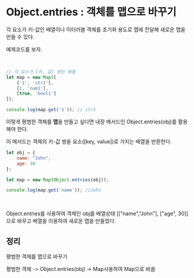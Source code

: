 # Object.entries : 객체를 맵으로 바꾸기

각 요소가 키-값인 배열이나 이터러블 객체를 초기화 용도로 맵에 전달해 새로운 맵을 만들 수 있다.

예제코드를 보자.

<br>

```js
// 각 요소가 [키, 값] 쌍인 배열
let map = new Map([
    ['1', 'str1'],
    [1, 'num1'],
    [true, 'bool1']
]);

console.log(map.get('1')); // str1
```

이렇게 평범한 객체를 **맵**을 만들고 싶다면 내장 메서드인 Object.entries(obj)를 활용해야 한다.

이 메서드는 객체의 키-값 쌍을 요소([key, value])로 가지는 배열을 반환한다.

```js
let obj = {
    name: "John",
    age: 30
};

let map = new Map(Object.entries(obj));

console.log(map.get('name')); //John
```

<br>

Object.entries를 사용하여 객체인 obj를 배열상태 [["name","John"], ["age", 30]]으로 바꾸고 배열을 이용하여 새로운 맵을 만들었다.


## 정리

평범한 객체를 맵으로 바꾸기

평범한 객체 -> Object.entries(obj) -> Map사용하여 Map으로 바꿈